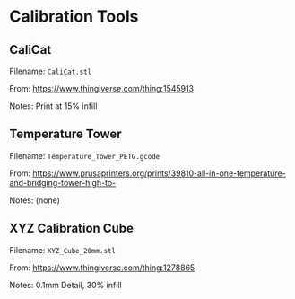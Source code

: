 # Calibration Tools

## CaliCat
Filename: `CaliCat.stl`

From: https://www.thingiverse.com/thing:1545913

Notes: Print at 15% infill

## Temperature Tower
Filename: `Temperature_Tower_PETG.gcode`

From: https://www.prusaprinters.org/prints/39810-all-in-one-temperature-and-bridging-tower-high-to-

Notes: (none)

## XYZ Calibration Cube
Filename: `XYZ_Cube_20mm.stl`

From: https://www.thingiverse.com/thing:1278865

Notes: 0.1mm Detail, 30% infill
